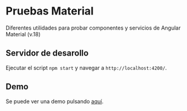 # Pruebas Material

Diferentes utilidades para probar componentes y servicios de Angular Material (v.18)

## Servidor de desarollo

Ejecutar el script `npm start` y navegar a `http://localhost:4200/`.

## Demo

Se puede ver una demo pulsando [aquí](https://theguitxo.github.io/pruebas-material).
